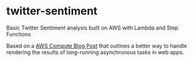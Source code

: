 # twitter-sentiment
Basic Twitter Sentiment analysis built on AWS with Lambda and Step Functions

Based on a [AWS Compute Blog Post](https://aws.amazon.com/blogs/compute/from-poll-to-push-transform-apis-using-amazon-api-gateway-rest-apis-and-websockets/) 
that outlines a better way to handle rendering the results of long-running asynchronous tasks in web apps.
